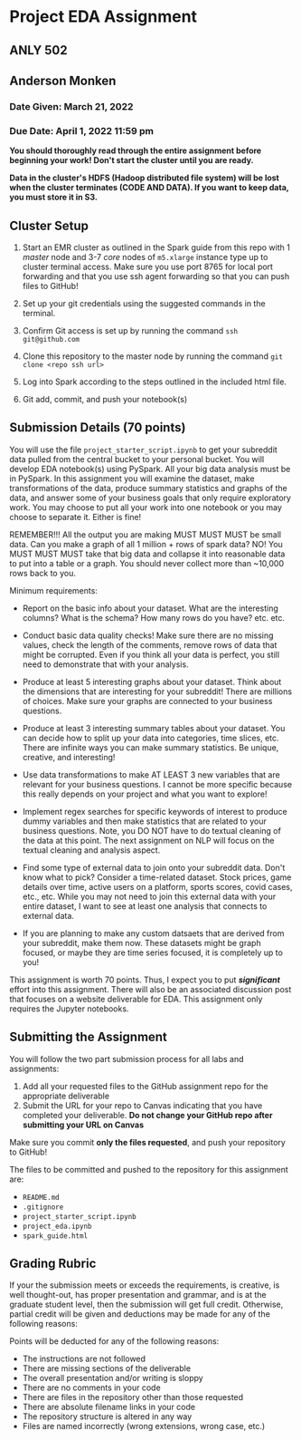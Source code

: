 # Project EDA Assignment

## ANLY 502

## Anderson Monken

### Date Given: March 21, 2022

### Due Date: April 1, 2022 11:59 pm

**You should thoroughly read through the entire assignment before beginning your work! Don't start the cluster until you are ready.**

**Data in the cluster's HDFS (Hadoop distributed file system) will be lost when the cluster terminates (CODE AND DATA). If you want to keep data, you must store it in S3.**

## Cluster Setup

1.  Start an EMR cluster as outlined in the Spark guide from this repo with 1 *master* node and 3-7 *core* nodes of `m5.xlarge` instance type up to cluster terminal access. Make sure you use port 8765 for local port forwarding and that you use ssh agent forwarding so that you can push files to GitHub!

2.  Set up your git credentials using the suggested commands in the terminal.

3.  Confirm Git access is set up by running the command `ssh git@github.com`

4.  Clone this repository to the master node by running the command `git clone <repo ssh url>`

5.  Log into Spark according to the steps outlined in the included html file.

6.  Git add, commit, and push your notebook(s)

## Submission Details (70 points)

You will use the file `project_starter_script.ipynb` to get your subreddit data pulled from the central bucket to your personal bucket. You will develop EDA notebook(s) using PySpark. All your big data analysis must be in PySpark. In this assignment you will examine the dataset, make transformations of the data, produce summary statistics and graphs of the data, and answer some of your business goals that only require exploratory work. You may choose to put all your work into one notebook or you may choose to separate it. Either is fine!

REMEMBER!!! All the output you are making MUST MUST MUST be small data. Can you make a graph of all 1 million + rows of spark data? NO! You MUST MUST MUST take that big data and collapse it into reasonable data to put into a table or a graph. You should never collect more than \~10,000 rows back to you.

Minimum requirements:

-   Report on the basic info about your dataset. What are the interesting columns? What is the schema? How many rows do you have? etc. etc.

-   Conduct basic data quality checks! Make sure there are no missing values, check the length of the comments, remove rows of data that might be corrupted. Even if you think all your data is perfect, you still need to demonstrate that with your analysis.

-   Produce at least 5 interesting graphs about your dataset. Think about the dimensions that are interesting for your subreddit! There are millions of choices. Make sure your graphs are connected to your business questions.

-   Produce at least 3 interesting summary tables about your dataset. You can decide how to split up your data into categories, time slices, etc. There are infinite ways you can make summary statistics. Be unique, creative, and interesting!

-   Use data transformations to make AT LEAST 3 new variables that are relevant for your business questions. I cannot be more specific because this really depends on your project and what you want to explore!

-   Implement regex searches for specific keywords of interest to produce dummy variables and then make statistics that are related to your business questions. Note, you DO NOT have to do textual cleaning of the data at this point. The next assignment on NLP will focus on the textual cleaning and analysis aspect.

-   Find some type of external data to join onto your subreddit data. Don't know what to pick? Consider a time-related dataset. Stock prices, game details over time, active users on a platform, sports scores, covid cases, etc., etc. While you may not need to join this external data with your entire dataset, I want to see at least one analysis that connects to external data.

-   If you are planning to make any custom datsaets that are derived from your subreddit, make them now. These datasets might be graph focused, or maybe they are time series focused, it is completely up to you!

This assignment is worth 70 points. Thus, I expect you to put ***significant*** effort into this assignment. There will also be an associated discussion post that focuses on a website deliverable for EDA. This assignment only requires the Jupyter notebooks.

## Submitting the Assignment

You will follow the two part submission process for all labs and assignments:

1.  Add all your requested files to the GitHub assignment repo for the appropriate deliverable
2.  Submit the URL for your repo to Canvas indicating that you have completed your deliverable. **Do not change your GitHub repo after submitting your URL on Canvas**

Make sure you commit **only the files requested**, and push your repository to GitHub!

The files to be committed and pushed to the repository for this assignment are:

-   `README.md`
-   `.gitignore`
-   `project_starter_script.ipynb`
-   `project_eda.ipynb`
-   `spark_guide.html`

## Grading Rubric

If your the submission meets or exceeds the requirements, is creative, is well thought-out, has proper presentation and grammar, and is at the graduate student level, then the submission will get full credit. Otherwise, partial credit will be given and deductions may be made for any of the following reasons:

Points will be deducted for any of the following reasons:

-   The instructions are not followed
-   There are missing sections of the deliverable
-   The overall presentation and/or writing is sloppy
-   There are no comments in your code
-   There are files in the repository other than those requested
-   There are absolute filename links in your code
-   The repository structure is altered in any way
-   Files are named incorrectly (wrong extensions, wrong case, etc.)
